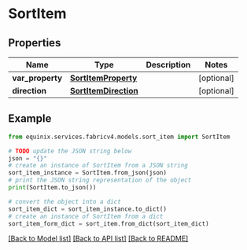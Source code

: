 # SortItem


## Properties

Name | Type | Description | Notes
------------ | ------------- | ------------- | -------------
**var_property** | [**SortItemProperty**](SortItemProperty.md) |  | [optional] 
**direction** | [**SortItemDirection**](SortItemDirection.md) |  | [optional] 

## Example

```python
from equinix.services.fabricv4.models.sort_item import SortItem

# TODO update the JSON string below
json = "{}"
# create an instance of SortItem from a JSON string
sort_item_instance = SortItem.from_json(json)
# print the JSON string representation of the object
print(SortItem.to_json())

# convert the object into a dict
sort_item_dict = sort_item_instance.to_dict()
# create an instance of SortItem from a dict
sort_item_form_dict = sort_item.from_dict(sort_item_dict)
```
[[Back to Model list]](../README.md#documentation-for-models) [[Back to API list]](../README.md#documentation-for-api-endpoints) [[Back to README]](../README.md)


